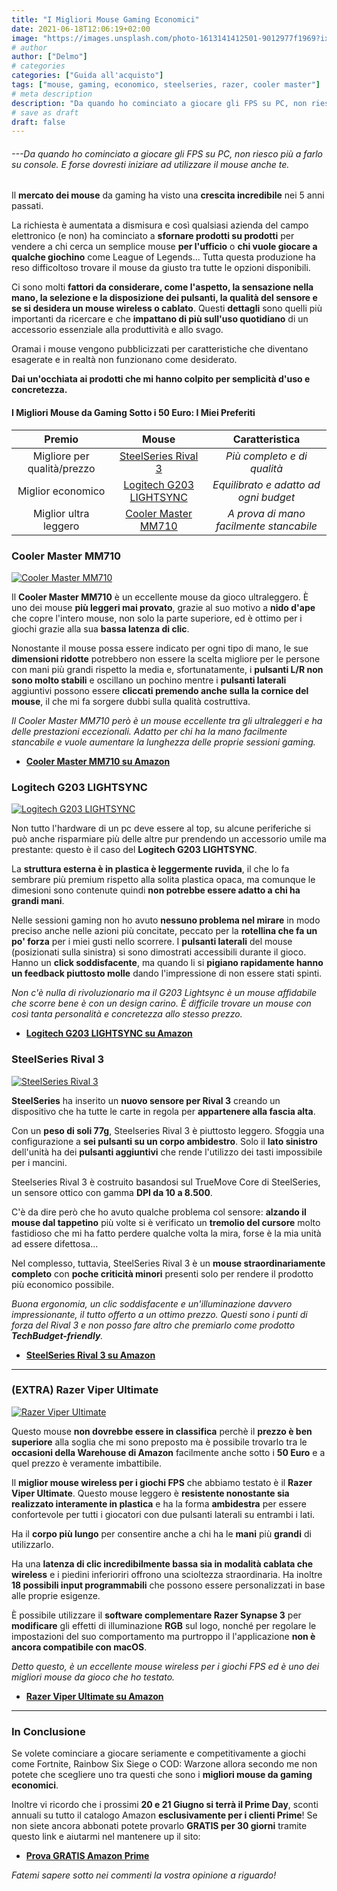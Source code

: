 ```yaml
---
title: "I Migliori Mouse Gaming Economici"
date: 2021-06-18T12:06:19+02:00
image: "https://images.unsplash.com/photo-1613141412501-9012977f1969?ixid=MnwxMjA3fDB8MHxwaG90by1wYWdlfHx8fGVufDB8fHx8&ixlib=rb-1.2.1&auto=format&fit=crop&w=1050&q=80"
# author
author: ["Delmo"]
# categories
categories: ["Guida all'acquisto"]
tags: ["mouse, gaming, economico, steelseries, razer, cooler master"]
# meta description
description: "Da quando ho cominciato a giocare gli FPS su PC, non riesco più a farlo su console. E forse dovresti iniziare ad utilizzare il mouse anche te."
# save as draft
draft: false
---
```


###### ---Da quando ho cominciato a giocare gli FPS su PC, non riesco più a farlo su console. E forse dovresti iniziare ad utilizzare il mouse anche te.

Il **mercato dei mouse** da gaming ha visto una **crescita incredibile** nei 5 anni passati.

La richiesta è aumentata a dismisura e così qualsiasi azienda del campo elettronico (e non) ha cominciato a **sfornare prodotti su prodotti** per vendere a chi cerca un semplice mouse **per l'ufficio** o **chi vuole giocare a qualche giochino** come League of Legends...
Tutta questa produzione ha reso difficoltoso trovare il mouse da giusto tra tutte le opzioni disponibili.

Ci sono molti **fattori da considerare, come l'aspetto, la sensazione nella mano, la selezione e la disposizione dei pulsanti, la qualità del sensore e se si desidera un mouse wireless o cablato**. Questi **dettagli** sono quelli più importanti da ricercare e che **impattano di più sull'uso quotidiano** di un accessorio essenziale alla produttività e allo svago.

Oramai i mouse vengono pubblicizzati per caratteristiche che diventano esagerate e in realtà non funzionano come desiderato.

**Dai un'occhiata ai prodotti che mi hanno colpito per semplicità d'uso e concretezza.**

#### I Migliori Mouse da Gaming Sotto i 50 Euro: I Miei Preferiti

|           Premio          |                       Mouse                       |                    Caratteristica                   |
|:-------------------------:|:----------------------------------------------------:|:---------------------------------------------------:|
| Migliore per qualità/prezzo      | [SteelSeries Rival 3](https://amzn.to/3xq1aca) | *Più completo e di qualità*                          |
| Miglior economico| [Logitech G203 LIGHTSYNC](https://amzn.to/3qewSGQ)        | *Equilibrato e adatto ad ogni budget*             |
| Miglior ultra leggero      | [Cooler Master MM710](https://amzn.to/2UkDxnn)               | *A prova di mano facilmente stancabile* |

### Cooler Master MM710

[![Cooler Master MM710](https://images-na.ssl-images-amazon.com/images/I/71emkGa2kIL._AC_SL1500_.jpg)](https://amzn.to/2UkDxnn)

Il **Cooler Master MM710** è un eccellente mouse da gioco ultraleggero. È uno dei mouse **più leggeri mai provato**, grazie al suo motivo a **nido d'ape** che copre l'intero mouse, non solo la parte superiore, ed è ottimo per i giochi grazie alla sua **bassa latenza di clic**.

Nonostante il mouse possa essere indicato per ogni tipo di mano, le sue **dimensioni ridotte** potrebbero non essere la scelta migliore per le persone con mani più grandi rispetto la media e, sfortunatamente, i **pulsanti L/R non sono molto stabili** e oscillano un pochino mentre i **pulsanti laterali** aggiuntivi possono essere **cliccati premendo anche sulla la cornice del mouse**, il che mi fa sorgere dubbi sulla qualità costruttiva.

*Il Cooler Master MM710 però è un mouse eccellente tra gli ultraleggeri e ha delle prestazioni eccezionali. Adatto per chi ha la mano facilmente stancabile e vuole aumentare la lunghezza delle proprie sessioni gaming.*

- **[Cooler Master MM710 su Amazon](https://amzn.to/2UkDxnn)**

### Logitech G203 LIGHTSYNC

[![Logitech G203 LIGHTSYNC](https://images-na.ssl-images-amazon.com/images/I/61UxfXTUyvL._AC_SL1500_.jpg)](https://amzn.to/3qewSGQ)

Non tutto l'hardware di un pc deve essere al top, su alcune periferiche si può anche risparmiare più delle altre pur prendendo un accessorio umile ma prestante: questo è il caso del **Logitech G203 LIGHTSYNC**.

La **struttura esterna è in plastica è leggermente ruvida**, il che lo fa sembrare più premium rispetto alla solita plastica opaca, ma comunque le dimesioni sono contenute quindi **non potrebbe essere adatto a chi ha grandi mani**.

Nelle sessioni gaming non ho avuto **nessuno problema nel mirare** in modo preciso anche nelle azioni più concitate, peccato per la **rotellina che fa un po' forza** per i miei gusti nello scorrere. I **pulsanti laterali** del mouse (posizionati sulla sinistra) si sono dimostrati accessibili durante il gioco. Hanno un **click soddisfacente**, ma quando li si **pigiano rapidamente hanno un feedback piuttosto molle** dando l'impressione di non essere stati spinti.

*Non c'è nulla di rivoluzionario ma il G203 Lightsync è un mouse affidabile che scorre bene è con un design carino. È difficile trovare un mouse con così tanta personalità e concretezza allo stesso prezzo.*

- **[Logitech G203 LIGHTSYNC su Amazon](https://amzn.to/3qewSGQ)**

### SteelSeries Rival 3

[![SteelSeries Rival 3](https://www.topachat.com/boutique/img/in/in2000/in20000607/in2000060702@2x.jpg)](https://amzn.to/3xq1aca)

**SteelSeries** ha inserito un **nuovo sensore per Rival 3** creando un dispositivo che ha tutte le carte in regola per **appartenere alla fascia alta**.

Con un **peso di soli 77g**, Steelseries Rival 3 è piuttosto leggero.
Sfoggia una configurazione a **sei pulsanti su un corpo ambidestro**. Solo il **lato sinistro** dell'unità ha dei **pulsanti aggiuntivi** che rende l'utilizzo dei tasti impossibile per i mancini.

Steelseries Rival 3 è costruito basandosi sul TrueMove Core di SteelSeries, un sensore ottico con gamma **DPI da 10 a 8.500**.

C'è da dire però che ho avuto qualche problema col sensore: **alzando il mouse dal tappetino** più volte si è verificato un **tremolio del cursore** molto fastidioso che mi ha fatto perdere qualche volta la mira, forse è la mia unità ad essere difettosa...

Nel complesso, tuttavia, SteelSeries Rival 3 è un **mouse straordinariamente completo** con **poche criticità minori** presenti solo per rendere il prodotto più economico possibile.

*Buona ergonomia, un clic soddisfacente e un'illuminazione davvero impressionante, il tutto offerto a un ottimo prezzo. Questi sono i punti di forza del Rival 3 e non posso fare altro che premiarlo come prodotto **TechBudget-friendly**.*

- **[SteelSeries Rival 3 su Amazon](https://amzn.to/3xq1aca)**

___

### (EXTRA) Razer Viper Ultimate

[![Razer Viper Ultimate](https://images-na.ssl-images-amazon.com/images/I/31p3chepBNL.jpg)](https://amzn.to/3cS6UDQ)

Questo mouse **non dovrebbe essere in classifica** perchè il **prezzo è ben superiore** alla soglia che mi sono preposto ma è possibile trovarlo tra le **occasioni della Warehouse di Amazon** facilmente anche sotto i **50 Euro** e a quel prezzo è veramente imbattibile.

Il **miglior mouse wireless per i giochi FPS** che abbiamo testato è il **Razer Viper Ultimate**. Questo mouse leggero è **resistente nonostante sia realizzato interamente in plastica** e ha la forma **ambidestra** per essere confortevole per tutti i giocatori con due pulsanti laterali su entrambi i lati. 

Ha il **corpo più lungo** per consentire anche a chi ha le **mani** più **grandi** di utilizzarlo.

Ha una **latenza di clic incredibilmente bassa sia in modalità cablata che wireless** e i piedini inferioriri offrono una scioltezza straordinaria.
Ha inoltre **18 possibili input programmabili** che possono essere personalizzati in base alle proprie esigenze.

È possibile utilizzare il **software complementare Razer Synapse 3** per **modificare** gli effetti di illuminazione **RGB** sul logo, nonché per regolare le impostazioni del suo comportamento ma purtroppo il l'applicazione **non è ancora compatibile con macOS**.

*Detto questo, è un eccellente mouse wireless per i giochi FPS ed è uno dei migliori mouse da gioco che ho testato.*

- **[Razer Viper Ultimate su Amazon](https://amzn.to/3cS6UDQ)**

___

### In Conclusione

Se volete cominciare a giocare seriamente e competitivamente a giochi come Fortnite, Rainbow Six Siege o COD: Warzone allora secondo me non potete che scegliere uno tra questi che sono i **migliori mouse da gaming economici**.

Inoltre vi ricordo che i prossimi **20 e 21 Giugno si terrà il Prime Day**, sconti annuali su tutto il catalogo Amazon **esclusivamente per i clienti Prime**!
Se non siete ancora abbonati potete provarlo **GRATIS per 30 giorni** tramite questo link e aiutarmi nel mantenere up il sito:

- **[Prova GRATIS Amazon Prime](https://amzn.to/3zrJKOm)**

*Fatemi sapere sotto nei commenti la vostra opinione a riguardo!*
<!-- DA AGGIUNGERE
[Razer DeathAdder](https://amzn.to/3vEeNDu)
-->
